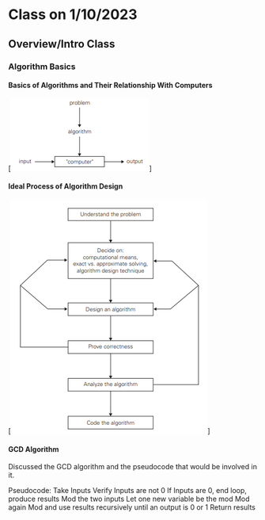 # Class on 1/10/2023

## Overview/Intro Class

### Algorithm Basics

#### Basics of Algorithms and Their Relationship With Computers

[![Computer and Algs](images\algorithms_with_computers.PNG)]

#### Ideal Process of Algorithm Design

[![Ideal Algs](CSE%20381\images\ideal_alg_design.PNG)]

#### GCD Algorithm

Discussed the GCD algorithm and the pseudocode that would be involved in it. 

Pseudocode:
    Take Inputs
    Verify Inputs are not 0
        If Inputs are 0, end loop, produce results
    Mod the two inputs
    Let one new variable be the mod
    Mod again
    Mod and use results recursively until an output is 0 or 1
    Return results
